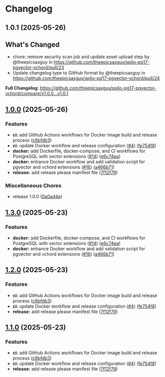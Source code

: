 # Changelog

## 1.0.1 (2025-05-26)

## What's Changed
* chore: remove security scan job and update asset upload step by @theepicsaxguy in https://github.com/theepicsaxguy/spilo-pg17-pgvector-vchord/pull/23
* Update changelog type to GitHub format by @theepicsaxguy in https://github.com/theepicsaxguy/spilo-pg17-pgvector-vchord/pull/24


**Full Changelog**: https://github.com/theepicsaxguy/spilo-pg17-pgvector-vchord/compare/v1.0.0...v1.0.1

## [1.0.0](https://github.com/theepicsaxguy/spilo-pg17-pgvector-vchord/compare/v1.0.0...v1.0.0) (2025-05-26)


### Features

* **ci:** add GitHub Actions workflows for Docker image build and release process ([c6bfdb3](https://github.com/theepicsaxguy/spilo-pg17-pgvector-vchord/commit/c6bfdb3a57303926d1f5283209ce27c5a65b817f))
* **ci:** update Docker workflow and release configuration ([#4](https://github.com/theepicsaxguy/spilo-pg17-pgvector-vchord/issues/4)) ([fe754f8](https://github.com/theepicsaxguy/spilo-pg17-pgvector-vchord/commit/fe754f8d2ad7f9e28a911c34ea8a7f49efee9b1b))
* **docker:** add Dockerfile, docker-compose, and CI workflows for PostgreSQL with vector extensions ([#14](https://github.com/theepicsaxguy/spilo-pg17-pgvector-vchord/issues/14)) ([e6c74ea](https://github.com/theepicsaxguy/spilo-pg17-pgvector-vchord/commit/e6c74ea2fab0fbda14435dc6fab81d7520fdd6fa))
* **docker:** enhance Docker workflow and add validation script for pgvector and vchord extensions ([#16](https://github.com/theepicsaxguy/spilo-pg17-pgvector-vchord/issues/16)) ([a466b71](https://github.com/theepicsaxguy/spilo-pg17-pgvector-vchord/commit/a466b7192a931817fa9b93ce9f551a3bf0aefb31))
* **release:** add release please manifest file ([7f12f79](https://github.com/theepicsaxguy/spilo-pg17-pgvector-vchord/commit/7f12f79b57ff87ae6591e63911674a03e6929f5a))


### Miscellaneous Chores

* release 1.0.0 ([0a0ad4e](https://github.com/theepicsaxguy/spilo-pg17-pgvector-vchord/commit/0a0ad4e48ebcc21db98dd71764145454459037b3))

## [1.3.0](https://github.com/theepicsaxguy/spilo-pg17-pgvector-vchord/compare/v1.2.0...v1.3.0) (2025-05-23)


### Features

* **docker:** add Dockerfile, docker-compose, and CI workflows for PostgreSQL with vector extensions ([#14](https://github.com/theepicsaxguy/spilo-pg17-pgvector-vchord/issues/14)) ([e6c74ea](https://github.com/theepicsaxguy/spilo-pg17-pgvector-vchord/commit/e6c74ea2fab0fbda14435dc6fab81d7520fdd6fa))
* **docker:** enhance Docker workflow and add validation script for pgvector and vchord extensions ([#16](https://github.com/theepicsaxguy/spilo-pg17-pgvector-vchord/issues/16)) ([a466b71](https://github.com/theepicsaxguy/spilo-pg17-pgvector-vchord/commit/a466b7192a931817fa9b93ce9f551a3bf0aefb31))

## [1.2.0](https://github.com/theepicsaxguy/spilo-pg17-pgvector-vchord/compare/v1.1.0...v1.2.0) (2025-05-23)


### Features

* **ci:** add GitHub Actions workflows for Docker image build and release process ([c6bfdb3](https://github.com/theepicsaxguy/spilo-pg17-pgvector-vchord/commit/c6bfdb3a57303926d1f5283209ce27c5a65b817f))
* **ci:** update Docker workflow and release configuration ([#4](https://github.com/theepicsaxguy/spilo-pg17-pgvector-vchord/issues/4)) ([fe754f8](https://github.com/theepicsaxguy/spilo-pg17-pgvector-vchord/commit/fe754f8d2ad7f9e28a911c34ea8a7f49efee9b1b))
* **release:** add release please manifest file ([7f12f79](https://github.com/theepicsaxguy/spilo-pg17-pgvector-vchord/commit/7f12f79b57ff87ae6591e63911674a03e6929f5a))

## [1.1.0](https://github.com/theepicsaxguy/spilo-pg17-pgvector-vchord/compare/spilo-pg17-pgvector-vchord-v1.0.0...spilo-pg17-pgvector-vchord-v1.1.0) (2025-05-23)


### Features

* **ci:** add GitHub Actions workflows for Docker image build and release process ([c6bfdb3](https://github.com/theepicsaxguy/spilo-pg17-pgvector-vchord/commit/c6bfdb3a57303926d1f5283209ce27c5a65b817f))
* **ci:** update Docker workflow and release configuration ([#4](https://github.com/theepicsaxguy/spilo-pg17-pgvector-vchord/issues/4)) ([fe754f8](https://github.com/theepicsaxguy/spilo-pg17-pgvector-vchord/commit/fe754f8d2ad7f9e28a911c34ea8a7f49efee9b1b))
* **release:** add release please manifest file ([7f12f79](https://github.com/theepicsaxguy/spilo-pg17-pgvector-vchord/commit/7f12f79b57ff87ae6591e63911674a03e6929f5a))
